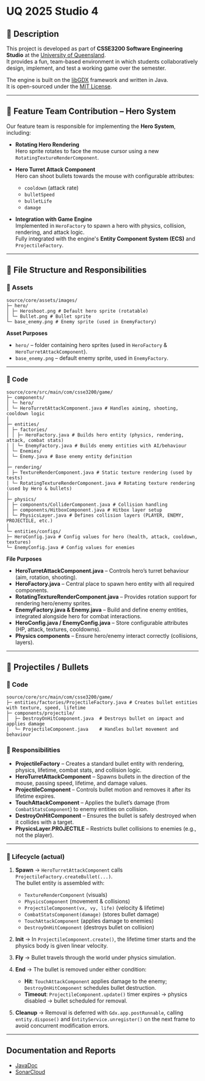 # UQ 2025 Studio 4

## 📖 Description
This project is developed as part of **CSSE3200 Software Engineering Studio** at the [University of Queensland](https://uq.edu.au/).  
It provides a fun, team-based environment in which students collaboratively design, implement, and test a working game over the semester.  

The engine is built on the [libGDX](https://libgdx.com/) framework and written in Java.  
It is open-sourced under the [MIT License](https://opensource.org/licenses/MIT).

---

## 🎯 Feature Team Contribution – Hero System
Our feature team is responsible for implementing the **Hero System**, including:

- **Rotating Hero Rendering**  
  Hero sprite rotates to face the mouse cursor using a new `RotatingTextureRenderComponent`.

- **Hero Turret Attack Component**  
  Hero can shoot bullets towards the mouse with configurable attributes:
  - `cooldown` (attack rate)  
  - `bulletSpeed`  
  - `bulletLife`  
  - `damage`

- **Integration with Game Engine**  
  Implemented in `HeroFactory` to spawn a hero with physics, collision, rendering, and attack logic.  
  Fully integrated with the engine's **Entity Component System (ECS)** and `ProjectileFactory`.

---

## 📂 File Structure and Responsibilities

### 🎨 Assets
```
source/core/assets/images/
├─ hero/
│ ├─ Heroshoot.png # Default hero sprite (rotatable)
│ └─ Bullet.png # Bullet sprite
└─ base_enemy.png # Enemy sprite (used in EnemyFactory)
```

**Asset Purposes**
- `hero/` – folder containing hero sprites (used in `HeroFactory` & `HeroTurretAttackComponent`).
- `base_enemy.png` – default enemy sprite, used in `EnemyFactory`.

---

### 🧩 Code
```
source/core/src/main/com/csse3200/game/
├─ components/
│ └─ hero/
│ └─ HeroTurretAttackComponent.java # Handles aiming, shooting, cooldown logic
│
├─ entities/
│ ├─ factories/
│ │ ├─ HeroFactory.java # Builds hero entity (physics, rendering, attack, combat stats)
│ │ └─ EnemyFactory.java # Builds enemy entities with AI/behaviour
│ └─ Enemies/
│ └─ Enemy.java # Base enemy entity definition
│
├─ rendering/
│ ├─ TextureRenderComponent.java # Static texture rendering (used by tests)
│ └─ RotatingTextureRenderComponent.java # Rotating texture rendering (used by Hero & bullets)
│
├─ physics/
│ ├─ components/ColliderComponent.java # Collision handling
│ ├─ components/HitboxComponent.java # Hitbox layer setup
│ └─ PhysicsLayer.java # Defines collision layers (PLAYER, ENEMY, PROJECTILE, etc.)
│
└─ entities/configs/
├─ HeroConfig.java # Config values for hero (health, attack, cooldown, textures)
└─ EnemyConfig.java # Config values for enemies
```

**File Purposes**
- **HeroTurretAttackComponent.java** – Controls hero’s turret behaviour (aim, rotation, shooting).  
- **HeroFactory.java** – Central place to spawn hero entity with all required components.  
- **RotatingTextureRenderComponent.java** – Provides rotation support for rendering hero/enemy sprites.  
- **EnemyFactory.java & Enemy.java** – Build and define enemy entities, integrated alongside hero for combat interactions.  
- **HeroConfig.java / EnemyConfig.java** – Store configurable attributes (HP, attack, textures, cooldowns).  
- **Physics components** – Ensure hero/enemy interact correctly (collisions, layers).  
---

## 🔫 Projectiles / Bullets

### 📂 Code
```
source/core/src/main/com/csse3200/game/
├─ entities/factories/ProjectileFactory.java # Creates bullet entities with texture, speed, lifetime
├─ components/projectile/
│  ├─ DestroyOnHitComponent.java  # Destroys bullet on impact and applies damage
│  └─ ProjectileComponent.java    # Handles bullet movement and behaviour
```


### 🔎 Responsibilities
- **ProjectileFactory** – Creates a standard bullet entity with rendering, physics, lifetime, combat stats, and collision logic.  
- **HeroTurretAttackComponent** – Spawns bullets in the direction of the mouse, passing speed, lifetime, and damage values.  
- **ProjectileComponent** – Controls bullet motion and removes it after its lifetime expires.  
- **TouchAttackComponent** – Applies the bullet’s damage (from `CombatStatsComponent`) to enemy entities on collision.  
- **DestroyOnHitComponent** – Ensures the bullet is safely destroyed when it collides with a target.  
- **PhysicsLayer.PROJECTILE** – Restricts bullet collisions to enemies (e.g., not the player).  

---

### 🔁 Lifecycle (actual)
1. **Spawn** → `HeroTurretAttackComponent` calls `ProjectileFactory.createBullet(...)`.  
   The bullet entity is assembled with:  
   - `TextureRenderComponent` (visuals)  
   - `PhysicsComponent` (movement & collisions)  
   - `ProjectileComponent(vx, vy, life)` (velocity & lifetime)  
   - `CombatStatsComponent(damage)` (stores bullet damage)  
   - `TouchAttackComponent` (applies damage to enemies)  
   - `DestroyOnHitComponent` (destroys bullet on collision)

2. **Init** → In `ProjectileComponent.create()`, the lifetime timer starts and the physics body is given linear velocity.  

3. **Fly** → Bullet travels through the world under physics simulation.  

4. **End** → The bullet is removed under either condition:  
   - **Hit**: `TouchAttackComponent` applies damage to the enemy; `DestroyOnHitComponent` schedules bullet destruction.  
   - **Timeout**: `ProjectileComponent.update()` timer expires → physics disabled → bullet scheduled for removal.  

5. **Cleanup** → Removal is deferred with `Gdx.app.postRunnable`, calling `entity.dispose()` and `EntityService.unregister()` on the next frame to avoid concurrent modification errors.

---

## Documentation and Reports

- [JavaDoc](https://uqcsse3200.github.io/2025-studio-4/)
- [SonarCloud](https://sonarcloud.io/project/overview?id=UQcsse3200_2025-studio-4)
